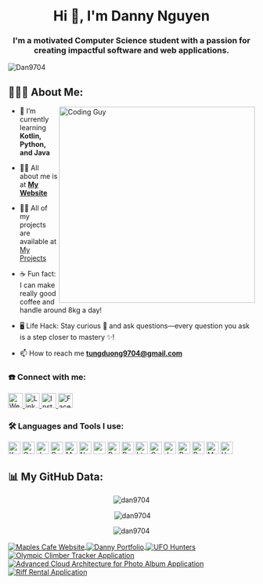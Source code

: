 <h1 align="center">Hi 👋, I'm Danny Nguyen</h1>
<h3 align="center">I'm a motivated Computer Science student with a passion for creating impactful software and web applications.</h3>

<p align="left"> <img src="https://komarev.com/ghpvc/?username=Dan9704&label=Profile%20views&color=0e75b6&style=flat" alt="Dan9704" /> </p>


## 👨🏻‍💻 About Me:


<img align="right" src="https://i.giphy.com/media/v1.Y2lkPTc5MGI3NjExbWlvbTVhcThsamsxbmszdXlucTd1MnEwYTA3YmM5NTJhbTJvc3UwYyZlcD12MV9pbnRlcm5hbF9naWZfYnlfaWQmY3Q9Zw/iIqmM5tTjmpOB9mpbn/giphy.gif" alt="Coding Guy" style="width: 400px;">

- 🌱 I’m currently learning **Kotlin, Python, and Java**

- 🙋‍♂️ All about me is at **[My Website](https://danny-nguyen-portfolio.vercel.app/)**

- 👨‍💻 All of my projects are available at [My Projects](https://github.com/Dan9704?tab=repositories)

- ☕ Fun fact: I can make really good coffee and handle around 8kg a day!

- 🖥️ Life Hack: Stay curious :mag_right: and ask questions—every question you ask is a step closer to mastery :sparkles:!

- 📫 How to reach me **tungduong9704@gmail.com**

<h3 align="left">☎️ Connect with me:</h3>
<p>
 <a href="https://danny-nguyen-portfolio.vercel.app/" target="_blank">
    <img 
      alt="Website" 
      src="https://img.shields.io/badge/Danny.tech-32CD32.svg?&style=for-the-badge&logo=googlechrome&logoColor=white" 
      height="30px" 
    />
</a>

  <a href="https://www.linkedin.com/in/dac-tung-duong-nguyen/" target="_blank">
    <img 
      alt="LinkedIn" 
      src="https://img.shields.io/badge/linkedin-%230077B5.svg?&style=for-the-badge&logo=linkedin&logoColor=white"  
      height="30px" 
    />
  </a>
  <a href="https://www.instagram.com/_tnug_dnoug_/" target="_blank">
    <img 
      alt="Instagram" 
      src="https://img.shields.io/badge/Instagram-E4405F?style=for-the-badge&logo=instagram&logoColor=white"  
      height="30px" 
    />
  </a>
   <a href="https://www.facebook.com/profile.php?id=100041760740329" target="_blank">
    <img 
      alt="Facebook" 
      src="https://img.shields.io/badge/Facebook-1877F2?style=for-the-badge&logo=facebook&logoColor=white"  
      height="30px" 
    />
  </a>
</p>

<h3 align="left">🛠️ Languages and Tools I use:</h3>
<p>
  <img alt="Kotlin" src="https://img.shields.io/badge/Kotlin-0095D5?style=for-the-badge&logo=kotlin&logoColor=white" height="25px"/>
  <img alt="C++" src="https://img.shields.io/badge/C%2B%2B-00599C?style=for-the-badge&logo=c%2B%2B&logoColor=white" height="25px"/>
  <img alt="Javascript" src="https://img.shields.io/badge/JavaScript-323330?style=for-the-badge&logo=javascript&logoColor=F7DF1E"  height="25px"/>
  <img alt="React" src="https://img.shields.io/badge/React-20232A?style=for-the-badge&logo=react&logoColor=61DAFB" height="25px"/>
  <img alt="MongoDB" src="https://img.shields.io/badge/-MongoDB-13aa52?style=flat-square&logo=mongodb&logoColor=white"  height="25px"/>
  <img alt="Nodejs" src="https://img.shields.io/badge/-Nodejs-43853d?style=flat-square&logo=Node.js&logoColor=white"  height="25px"/>
  <img alt="npm" src="https://img.shields.io/badge/NPM-%23000000.svg?style=for-the-badge&logo=npm&logoColor=white" height="25px"/>
  <img alt="Bootstrap" src="https://img.shields.io/badge/Bootstrap-563D7C?style=for-the-badge&logo=bootstrap&logoColor=white" height="25px"/>
  <img alt="Python" src="https://img.shields.io/badge/Python-14354C?style=for-the-badge&logo=python&logoColor=white" height="25px"/>
  <img alt="html5" src="https://img.shields.io/badge/HTML5-E34F26?style=for-the-badge&logo=html5&logoColor=white" height="25px"/>
  <img alt="Css3" src="https://img.shields.io/badge/CSS3-1572B6?style=for-the-badge&logo=css3&logoColor=white" height="25px"/>
  <img alt="Java" src="https://img.shields.io/badge/Java-007396?style=for-the-badge&logo=java&logoColor=white" height="25px"/>
  <img alt="Ruby" src="https://img.shields.io/badge/Ruby-CC342D?style=for-the-badge&logo=ruby&logoColor=white" height="25px"/>
  <img alt="Bootstrap" src="https://img.shields.io/badge/Bootstrap-563D7C?style=for-the-badge&logo=bootstrap&logoColor=white" height="25px"/>
  <img alt="MySQL" src="https://img.shields.io/badge/MySQL-4479A1?style=for-the-badge&logo=mysql&logoColor=white" height="25px"/>
  <img alt="Vue.js" src="https://img.shields.io/badge/Vue.js-4FC08D?style=for-the-badge&logo=vue.js&logoColor=white" height="25px"/>

</p>

## 📊 My GitHub Data:

<p align="center"><img align="center" src="https://github-readme-stats.vercel.app/api/top-langs?username=dan9704&show_icons=true&locale=en&layout=compact" alt="dan9704" /></p>

<p align="center">&nbsp;<img align="center" src="https://github-readme-stats.vercel.app/api?username=dan9704&show_icons=true&locale=en" alt="dan9704" /></p>

<p align="center"><img align="center" src="https://github-readme-streak-stats.herokuapp.com/?user=dan9704&" alt="dan9704" /></p>

<a href="https://github.com/Dan9704/Maples-Cafe-Website" >
  <img 
    align="center" 
    src="https://github-readme-stats.anuraghazra1.vercel.app/api/pin/?username=dan9704&repo=Maples-Cafe-Website&theme=merko" 
    alt="Maples Cafe Website"
    style={{ width: "100%", height: "auto", cursor: "pointer" }} 
  />
</a>

<a href="https://github.com/Dan9704/Danny-Portfolio" >
  <img 
    align="center" 
    src="https://github-readme-stats.anuraghazra1.vercel.app/api/pin/?username=dan9704&repo=Danny-Portfolio&theme=synthwave" 
    alt="Danny Portfolio"
    style={{ width: "100%", height: "auto", cursor: "pointer" }}
  />
</a> 
<a href="https://github.com/Dan9704/UFO-Hunters">
  <img
    align="center"
    src="https://github-readme-stats.anuraghazra1.vercel.app/api/pin/?username=dan9704&repo=UFO-Hunters&theme=dracula"
    alt="UFO Hunters"
    style={{ width: "100%", height: "auto", cursor: "pointer" }}
  />
</a>

<a href="https://github.com/Dan9704/Olympic-Climber-Tracker-Application">
  <img
    align="center"
    src="https://github-readme-stats.anuraghazra1.vercel.app/api/pin/?username=dan9704&repo=Olympic-Climber-Tracker-Application&theme=synthwave"
    alt="Olympic Climber Tracker Application"
    style={{ width: "100%", height: "auto", cursor: "pointer" }}
  />
</a>

<a href="https://github.com/Dan9704/Advanced-Cloud-Architecture-for-Photo-Album-Application" >
  <img
    align="center"
    src="https://github-readme-stats.anuraghazra1.vercel.app/api/pin/?username=dan9704&repo=Advanced-Cloud-Architecture-for-Photo-Album-Application&theme=gruvbox"
    alt="Advanced Cloud Architecture for Photo Album Application"
    style={{ width: "100%", height: "auto", cursor: "pointer" }}
  />
</a>

<a href="https://github.com/Dan9704/Riff-Rental-Application">
  <img
    align="center"
    src="https://github-readme-stats.anuraghazra1.vercel.app/api/pin/?username=dan9704&repo=Riff-Rental-Application&theme=radical"
    alt="Riff Rental Application"
    style={{ width: "100%", height: "auto", cursor: "pointer" }}
  />
</a>
